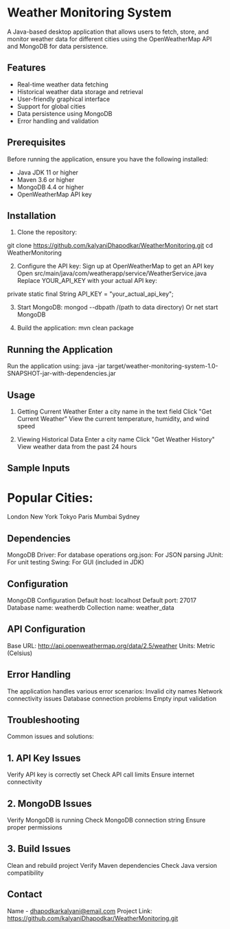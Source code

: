 # Weather Monitoring System

A Java-based desktop application that allows users to fetch, store, and monitor weather data for different cities using the OpenWeatherMap API and MongoDB for data persistence.

## Features

- Real-time weather data fetching
- Historical weather data storage and retrieval
- User-friendly graphical interface
- Support for global cities
- Data persistence using MongoDB
- Error handling and validation

## Prerequisites

Before running the application, ensure you have the following installed:

- Java JDK 11 or higher
- Maven 3.6 or higher
- MongoDB 4.4 or higher
- OpenWeatherMap API key

## Installation

1. Clone the repository:

git clone https://github.com/kalyaniDhapodkar/WeatherMonitoring.git
cd WeatherMonitoring

2. Configure the API key:
Sign up at OpenWeatherMap to get an API key
Open src/main/java/com/weatherapp/service/WeatherService.java
Replace YOUR_API_KEY with your actual API key:

private static final String API_KEY = "your_actual_api_key";

3. Start MongoDB:
   mongod --dbpath /(path to data directory)
   Or
   net start MongoDB

4. Build the application:
   mvn clean package

## Running the Application
Run the application using:
java -jar target/weather-monitoring-system-1.0-SNAPSHOT-jar-with-dependencies.jar

## Usage

1. Getting Current Weather
Enter a city name in the text field
Click "Get Current Weather"
View the current temperature, humidity, and wind speed

2. Viewing Historical Data
Enter a city name
Click "Get Weather History"
View weather data from the past 24 hours

## Sample Inputs
# Popular Cities:

London
New York
Tokyo
Paris
Mumbai
Sydney

## Dependencies
MongoDB Driver: For database operations
org.json: For JSON parsing
JUnit: For unit testing
Swing: For GUI (included in JDK)

## Configuration
MongoDB Configuration
Default host: localhost
Default port: 27017
Database name: weatherdb
Collection name: weather_data

## API Configuration
Base URL: http://api.openweathermap.org/data/2.5/weather
Units: Metric (Celsius)

## Error Handling
The application handles various error scenarios:
Invalid city names
Network connectivity issues
Database connection problems
Empty input validation

## Troubleshooting
Common issues and solutions:

## 1. API Key Issues
Verify API key is correctly set
Check API call limits
Ensure internet connectivity

## 2. MongoDB Issues
Verify MongoDB is running
Check MongoDB connection string
Ensure proper permissions

## 3. Build Issues
Clean and rebuild project
Verify Maven dependencies
Check Java version compatibility

## Contact
Name - dhapodkarkalyani@email.com 
Project Link:  https://github.com/kalyaniDhapodkar/WeatherMonitoring.git
